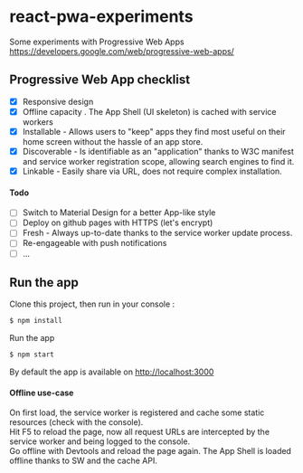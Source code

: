 # react-pwa-experiments

Some experiments with Progressive Web Apps https://developers.google.com/web/progressive-web-apps/

## Progressive Web App checklist

 * [x] Responsive design
 * [x] Offline capacity . The App Shell (UI skeleton) is cached with service workers
 * [x] Installable - Allows users to "keep" apps they find most useful on their home screen without the hassle of an app store.
 * [x] Discoverable - Is identifiable as an "application" thanks to W3C manifest and service worker registration scope, allowing search engines to find it.
 * [x] Linkable - Easily share via URL, does not require complex installation.

#### Todo
* [ ] Switch to Material Design for a better App-like style
* [ ] Deploy on github pages with HTTPS (let's encrypt)
* [ ] Fresh - Always up-to-date thanks to the service worker update process.
* [ ] Re-engageable with push notifications
* [ ] ...

## Run the app
Clone this project, then run in your console :
```bash
$ npm install
```

Run the app
```bash
$ npm start
```
By default the app is available on [http://localhost:3000](http://localhost:3000)

#### Offline use-case
On first load, the service worker is registered and cache some static resources (check with the console).  
Hit F5 to reload the page, now all request URLs are intercepted by the service worker and being logged to the console.  
Go offline with Devtools and reload the page again. The App Shell is loaded offline thanks to SW and the cache API.

